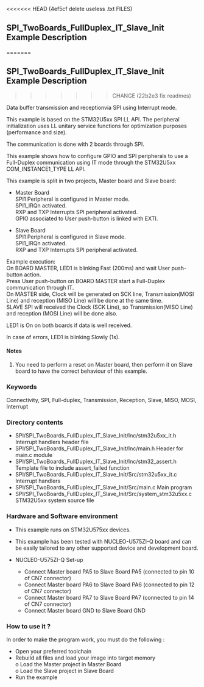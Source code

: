 <<<<<<< HEAD   (4ef5cf delete useless .txt FILES)
## **SPI_TwoBoards_FullDuplex_IT_Slave_Init Example Description**
=======
## <b>SPI_TwoBoards_FullDuplex_IT_Slave_Init Example Description</b>
>>>>>>> CHANGE (22b2e3 fix readmes)

Data buffer transmission and receptionvia SPI using Interrupt mode.

This example is based on the STM32U5xx SPI LL API. The peripheral
initialization uses LL unitary service functions for optimization purposes (performance and size).

The communication is done with 2 boards through SPI.

This example shows how to configure GPIO and SPI peripherals
to use a Full-Duplex communication using IT mode through the STM32U5xx COM_INSTANCE1_TYPE LL API.

This example is split in two projects, Master board and Slave board:

- Master Board  
  SPI1 Peripheral is configured in Master mode.  
  SPI1_IRQn activated.  
  RXP and TXP Interrupts SPI peripheral activated.  
  GPIO associated to User push-button is linked with EXTI.  

- Slave Board  
  SPI1 Peripheral is configured in Slave mode.  
  SPI1_IRQn activated.  
  RXP and TXP Interrupts SPI peripheral activated.

Example execution:  
On BOARD MASTER, LED1 is blinking Fast (200ms) and wait User push-button action.  
Press User push-button on BOARD MASTER start a Full-Duplex communication through IT.  
On MASTER side, Clock will be generated on SCK line, Transmission(MOSI Line) and reception (MISO Line)
will be done at the same time.  
SLAVE SPI will received  the Clock (SCK Line), so Transmission(MISO Line) and reception (MOSI Line) will be done also.

LED1 is On on both boards if data is well received.

In case of errors, LED1 is blinking Slowly (1s).

#### <b>Notes</b>
 1. You need to perform a reset on Master board, then perform it on Slave board
    to have the correct behaviour of this example.

### <b>Keywords</b>

Connectivity, SPI, Full-duplex, Transmission, Reception, Slave, MISO, MOSI, Interrupt

### <b>Directory contents</b>

  - SPI/SPI_TwoBoards_FullDuplex_IT_Slave_Init/Inc/stm32u5xx_it.h          Interrupt handlers header file
  - SPI/SPI_TwoBoards_FullDuplex_IT_Slave_Init/Inc/main.h                  Header for main.c module
  - SPI/SPI_TwoBoards_FullDuplex_IT_Slave_Init/Inc/stm32_assert.h          Template file to include assert_failed function
  - SPI/SPI_TwoBoards_FullDuplex_IT_Slave_Init/Src/stm32u5xx_it.c          Interrupt handlers
  - SPI/SPI_TwoBoards_FullDuplex_IT_Slave_Init/Src/main.c                  Main program
  - SPI/SPI_TwoBoards_FullDuplex_IT_Slave_Init/Src/system_stm32u5xx.c      STM32U5xx system source file

### <b>Hardware and Software environment</b>

  - This example runs on STM32U575xx devices.

  - This example has been tested with NUCLEO-U575ZI-Q board and can be
    easily tailored to any other supported device and development board.

  - NUCLEO-U575ZI-Q Set-up  
    - Connect Master board PA5 to Slave Board PA5 (connected to pin 10 of CN7 connector)  
    - Connect Master board PA6 to Slave Board PA6 (connected to pin 12 of CN7 connector)  
    - Connect Master board PA7 to Slave Board PA7 (connected to pin 14 of CN7 connector)  
    - Connect Master board GND to Slave Board GND

### <b>How to use it ?</b>

In order to make the program work, you must do the following :

 - Open your preferred toolchain
 - Rebuild all files and load your image into target memory  
    o Load the Master project in Master Board  
    o Load the Slave project in Slave Board  
 - Run the example

